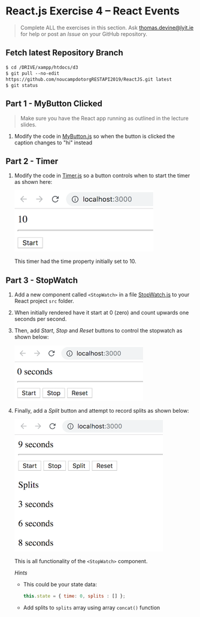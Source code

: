# React.js Exercise 4 – React Events

> Complete ALL the exercises in this section. Ask thomas.devine@lyit.ie for help or post an *Issue* on your GitHub repository.

## Fetch latest Repository Branch

```
$ cd /DRIVE/xampp/htdocs/d3
$ git pull --no-edit https://github.com/noucampdotorgRESTAPI2019/ReactJS.git latest
$ git status

```

## Part 1 - MyButton Clicked 

> Make sure you have the React app running as outlined in the lecture slides.
	
1.	Modify the code in [MyButton.js](/MyButton.js) so when the button is clicked the caption changes to "hi" instead


## Part 2 - Timer  

1.	Modify the code in [Timer.js](/Timer.js) so a button controls when to start the timer as shown here:

	![](../images/Timer.png)

	This timer had the time property initially set to 10.

## Part 3 - StopWatch

1.	Add a new component called `<StopWatch>` in a file [StopWatch.js](/StopWatch.js) to your React project `src` folder.  

1.  When initially rendered have it start at 0 (zero) and count upwards one seconds per second.

1.  Then, add _Start_, _Stop_ and _Reset_ buttons to control the stopwatch as shown below:

    ![](../images/StopWatch1.png)

1.	Finally, add a _Split_ button and attempt to record splits as shown below:

    ![](../images/StopWatch2.png)

	This is all functionality of the `<StopWatch>` component.

	_Hints_
	- This could be your state data:
	  ```javascript
	  this.state = { time: 0, splits : [] };
	  ```
	- Add splits to `splits` array using array `concat()` function


